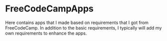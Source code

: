 # FreeCodeCampApps

Here contains apps that I made based on requirements that I got from FreeCodeCamp. In addition to the basic requirements, I typically will add my own requirements to enhance the apps. 